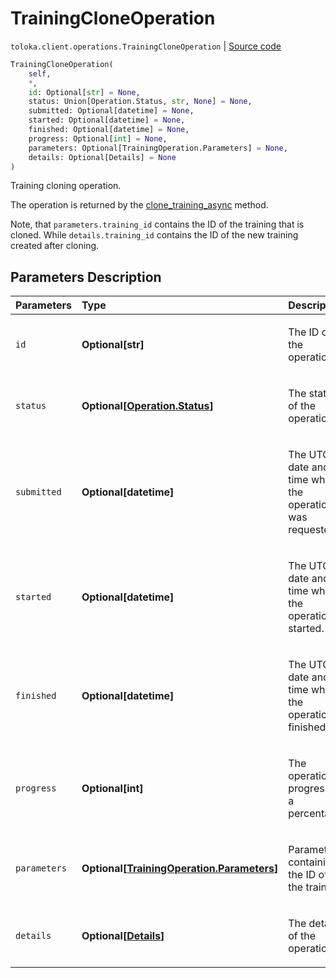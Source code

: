 # TrainingCloneOperation
`toloka.client.operations.TrainingCloneOperation` | [Source code](https://github.com/Toloka/toloka-kit/blob/v1.2.3/src/client/operations.py#L231)

```python
TrainingCloneOperation(
    self,
    *,
    id: Optional[str] = None,
    status: Union[Operation.Status, str, None] = None,
    submitted: Optional[datetime] = None,
    started: Optional[datetime] = None,
    finished: Optional[datetime] = None,
    progress: Optional[int] = None,
    parameters: Optional[TrainingOperation.Parameters] = None,
    details: Optional[Details] = None
)
```

Training cloning operation.


The operation is returned by the [clone_training_async](toloka.client.TolokaClient.clone_training_async.md) method.

Note, that `parameters.training_id` contains the ID of the training that is cloned.
While `details.training_id` contains the ID of the new training created after cloning.

## Parameters Description

| Parameters | Type | Description |
| :----------| :----| :-----------|
`id`|**Optional\[str\]**|<p>The ID of the operation.</p>
`status`|**Optional\[[Operation.Status](toloka.client.operations.Operation.Status.md)\]**|<p>The status of the operation.</p>
`submitted`|**Optional\[datetime\]**|<p>The UTC date and time when the operation was requested.</p>
`started`|**Optional\[datetime\]**|<p>The UTC date and time when the operation started.</p>
`finished`|**Optional\[datetime\]**|<p>The UTC date and time when the operation finished.</p>
`progress`|**Optional\[int\]**|<p>The operation progress as a percentage.</p>
`parameters`|**Optional\[[TrainingOperation.Parameters](toloka.client.operations.TrainingOperation.Parameters.md)\]**|<p>Parameters containing the ID of the training.</p>
`details`|**Optional\[[Details](toloka.client.operations.TrainingCloneOperation.Details.md)\]**|<p>The details of the operation.</p>
